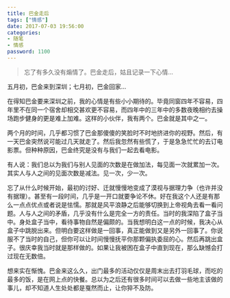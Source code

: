 ```yaml
---
title: 巴金走后
tags: ["情感"]
date: 2017-07-03 19:56:00
categories:
- 随笔
- 情感
password: 1100
---
```

> 忘了有多久没有煽情了。巴金走后，姑且记录一下心情...

<!-- more -->
五月初，巴金来到深圳；七月初，巴金回家...

在得知巴金要来深圳之前，我的心情是有些小小期待的。毕竟同窗四年不容易，四年里不在同一个宿舍却相交甚欢更不容易，而四年中的三年中的多数夜晚相约去操场跑步健身的更是难上加难。这样的小伙伴，我有两个。巴金就是其中之一。

两个月的时间，几乎都习惯了巴金那傻傻的笑脸时不时地挤进你的视野。然后，有一天巴金突然说可能过几天就走了。然后我忽然有些慌了，于是急急忙忙的去订电影票。但种种原因，巴金终究是没有与我们一起去看电影。

有人说：我们总以为我们与别人见面的次数是在做加法，每见面一次就累加一次。其实人与人之间的见面次数是减法。见一次，少一次。

忘了从什么时候开始，最初的讨好、迁就慢慢地变成了漠视与据理力争（也许并没有据理）。甚至有一段时间，几乎是一开口就要争论不休。好在我这个人还是有那么一点点优点或者说是怯懦。那就是风平浪静之后能够切换到上帝视角去看一看问题。人与人之间的矛盾，几乎没有什么是完全一方的责任。当时的我深陷了盒子当中。身处盒子当中，看待事物自然是偏颇的。当我想明白这一点的时候，我决心从盒子中跳脱出来。但明白要这样做是一回事，真正能做到又是另外一回事了。你说服不了当时的自己，但你可以让时间慢慢抚平你那颗偏执委屈的心。然后再跳出盒子。很庆幸我当时就是那样做的。如果让我被困在盒子中直到现在，那么缺憾会打过现在无数倍。

想来实在惭愧。巴金来这么久，出门最多的活动仅仅是周末出去打羽毛球，而吃的最多的饭，是在网上点的快餐。总以为之后还有很多时间可以去做一些地主该做的事儿，却不知道人生处处都是戛然而止，让你猝不及防。

<script>
  if("1110"!==prompt("请输入文章密码！")){
    alert("密码错误，回到首页");
    window.history.back();
  }
</script>
